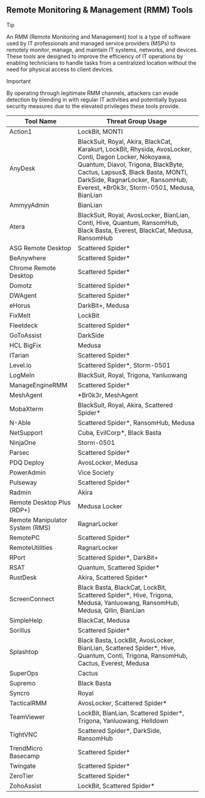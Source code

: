 ## Remote Monitoring & Management (RMM) Tools

> [!TIP]
> An RMM (Remote Monitoring and Management) tool is a type of software used by IT professionals and managed service providers (MSPs) to remotely monitor, manage, and maintain IT systems, networks, and devices. These tools are designed to improve the efficiency of IT operations by enabling technicians to handle tasks from a centralized location without the need for physical access to client devices. 

> [!IMPORTANT]
> By operating through legitimate RMM channels, attackers can evade detection by blending in with regular IT activities and potentially bypass security measures due to the elevated privileges these tools provide.

| Tool Name | Threat Group Usage |
|---|---|
| Action1 | LockBit, MONTI |
| AnyDesk | BlackSuit, Royal, Akira, BlackCat, Karakurt, LockBit, Rhysida, AvosLocker, Conti, Dagon Locker, Nokoyawa, Quantum, Diavol, Trigona, BlackByte, Cactus, Lapsus$, Black Basta, MONTI, DarkSide, RagnarLocker, RansomHub, Everest, *Br0k3r, Storm-0501, Medusa, BianLian |
| AmmyyAdmin | BianLian |
| Atera | BlackSuit, Royal, AvosLocker, BianLian, Conti, Hive, Quantum, RansomHub, Black Basta, Everest, BlackCat, Medusa, RansomHub |
| ASG Remote Desktop | Scattered Spider* |
| BeAnywhere | Scattered Spider* |
| Chrome Remote Desktop | Scattered Spider* |
| Domotz | Scattered Spider* |
| DWAgent | Scattered Spider* |
| eHorus | DarkBit+, Medusa |
| FixMeIt | LockBit |
| Fleetdeck | Scattered Spider* |
| GoToAssist | DarkSide |
| HCL BigFix | Medusa |
| ITarian | Scattered Spider* |
| Level.io | Scattered Spider*, Storm-0501 |
| LogMeIn | BlackSuit, Royal, Trigona, Yanluowang |
| ManageEngineRMM | Scattered Spider* |
| MeshAgent | *Br0k3r, MeshAgent |
| MobaXterm | BlackSuit, Royal, Akira, Scattered Spider* |
| N-Able | Scattered Spider*, RansomHub, Medusa |
| NetSupport | Cuba, EvilCorp*, Black Basta |
| NinjaOne | Storm-0501 |
| Parsec | Scattered Spider* |
| PDQ Deploy | AvosLocker, Medusa |
| PowerAdmin | Vice Society |
| Pulseway | Scattered Spider* |
| Radmin | Akira |
| Remote Desktop Plus (RDP+) | Medusa Locker |
| Remote Manipulator System (RMS) | RagnarLocker |
| RemotePC | Scattered Spider* |
| RemoteUtilities | RagnarLocker |
| RPort | Scattered Spider*, DarkBit+ |
| RSAT | Quantum, Scattered Spider* |
| RustDesk | Akira, Scattered Spider* |
| ScreenConnect | Black Basta, BlackCat, LockBit, Scattered Spider*, Hive, Trigona, Medusa, Yanluowang, RansomHub, Medusa, Qilin, BianLian |
| SimpleHelp | BlackCat, Medusa |
| Sorillus | Scattered Spider* |
| Splashtop | Black Basta, LockBit, AvosLocker, BianLian, Scattered Spider*, Hive, Quantum, Conti, Trigona, RansomHub, Cactus, Everest, Medusa |
| SuperOps | Cactus |
| Supremo | Black Basta |
| Syncro | Royal |
| TacticalRMM | AvosLocker, Scattered Spider* |
| TeamViewer | LockBit, BianLian, Scattered Spider*, Trigona, Yanluowang, Helldown |
| TightVNC | Scattered Spider*, DarkSide, RansomHub |
| TrendMicro Basecamp | Scattered Spider* |
| Twingate | Scattered Spider* |
| ZeroTier | Scattered Spider* |
| ZohoAssist | LockBit, Scattered Spider* |
